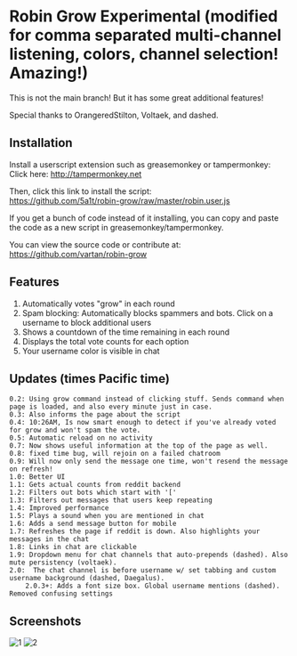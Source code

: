 # Robin Grow Experimental (modified for comma separated multi-channel listening, colors, channel selection! Amazing!)

This is not the main branch! But it has some great additional features!

Special thanks to OrangeredStilton, Voltaek, and dashed.

## Installation
Install a userscript extension such as greasemonkey or tampermonkey:  
Click here: http://tampermonkey.net


Then, click this link to install the script:  
https://github.com/5a1t/robin-grow/raw/master/robin.user.js

If you get a bunch of code instead of it installing, you can copy and paste the code as a new script in greasemonkey/tampermonkey.

You can view the source code or contribute at:   
https://github.com/vartan/robin-grow

## Features
1. Automatically votes "grow" in each round
2. Spam blocking: Automatically blocks spammers and bots. Click on a username to block additional users
3. Shows a countdown of the time remaining in each round
4. Displays the total vote counts for each option
5. Your username color is visible in chat


## Updates (times Pacific time)

    0.2: Using grow command instead of clicking stuff. Sends command when page is loaded, and also every minute just in case.
    0.3: Also informs the page about the script
    0.4: 10:26AM, Is now smart enough to detect if you've already voted for grow and won't spam the vote.
    0.5: Automatic reload on no activity
    0.7: Now shows useful information at the top of the page as well.
    0.8: fixed time bug, will rejoin on a failed chatroom
    0.9: Will now only send the message one time, won't resend the message on refresh!
    1.0: Better UI
    1.1: Gets actual counts from reddit backend
    1.2: Filters out bots which start with '['
    1.3: Filters out messages that users keep repeating
    1.4: Improved performance
    1.5: Plays a sound when you are mentioned in chat
    1.6: Adds a send message button for mobile
    1.7: Refreshes the page if reddit is down. Also highlights your messages in the chat
    1.8: Links in chat are clickable
    1.9: Dropdown menu for chat channels that auto-prepends (dashed). Also mute persistency (voltaek).
    2.0:  The chat channel is before username w/ set tabbing and custom username background (dashed, Daegalus). 
        2.0.3+: Adds a font size box. Global username mentions (dashed). Removed confusing settings

## Screenshots

![1](http://i.imgur.com/WVIjpb6.png) ![2](http://i.imgur.com/t13VChw.png)
